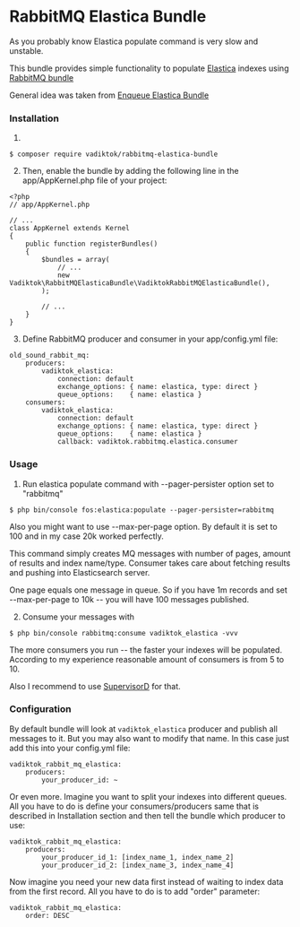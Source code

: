 RabbitMQ Elastica Bundle
==============================

As you probably know Elastica populate command is very slow and unstable.

This bundle provides simple functionality to populate [Elastica](https://github.com/FriendsOfSymfony/FOSElasticaBundle) indexes using [RabbitMQ bundle](https://github.com/php-amqplib/RabbitMqBundle)

General idea was taken from [Enqueue Elastica Bundle](https://github.com/php-enqueue/enqueue-elastica-bundle)

### Installation
1)
```
$ composer require vadiktok/rabbitmq-elastica-bundle
```

2) Then, enable the bundle by adding the following line in the app/AppKernel.php file of your project:

```
<?php
// app/AppKernel.php

// ...
class AppKernel extends Kernel
{
    public function registerBundles()
    {
        $bundles = array(
            // ...
            new Vadiktok\RabbitMQElasticaBundle\VadiktokRabbitMQElasticaBundle(),
        );

        // ...
    }
}
```
3) Define RabbitMQ producer and consumer in your app/config.yml file:

```
old_sound_rabbit_mq:
    producers:
        vadiktok_elastica:
            connection: default
            exchange_options: { name: elastica, type: direct }
            queue_options:    { name: elastica }
    consumers:
        vadiktok_elastica:
            connection: default
            exchange_options: { name: elastica, type: direct }
            queue_options:    { name: elastica }
            callback: vadiktok.rabbitmq.elastica.consumer

```

### Usage

1) Run elastica populate command with --pager-persister option set to "rabbitmq"

```
$ php bin/console fos:elastica:populate --pager-persister=rabbitmq
```

Also you might want to use --max-per-page option. By default it is set to 100 and in my case 20k worked perfectly.

This command simply creates MQ messages with number of pages, amount of results and index name/type.
Consumer takes care about fetching results and pushing into Elasticsearch server.

One page equals one message in queue.
So if you have 1m records and set --max-per-page to 10k -- you will have 100 messages published.

2) Consume your messages with

```
$ php bin/console rabbitmq:consume vadiktok_elastica -vvv
```
The more consumers you run -- the faster your indexes will be populated.
According to my experience reasonable amount of consumers is from 5 to 10.

Also I recommend to use [SupervisorD](http://supervisord.org/) for that.

### Configuration

By default bundle will look at `vadiktok_elastica` producer and publish all messages to it.
But you may also want to modify that name. In this case just add this into your config.yml file:

```
vadiktok_rabbit_mq_elastica:
    producers:
        your_producer_id: ~
```

Or even more. Imagine you want to split your indexes into different queues.
All you have to do is define your consumers/producers same that is described in Installation section
and then tell the bundle which producer to use:

```
vadiktok_rabbit_mq_elastica:
    producers:
        your_producer_id_1: [index_name_1, index_name_2]
        your_producer_id_2: [index_name_3, index_name_4]
```

Now imagine you need your new data first instead of waiting to index data from the first record.
All you have to do is to add "order" parameter:
```
vadiktok_rabbit_mq_elastica:
    order: DESC
```
